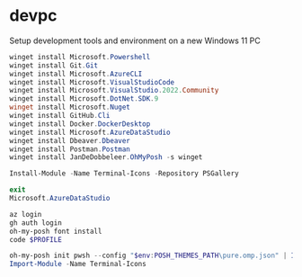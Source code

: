 # devpc
Setup development tools and environment on a new Windows 11 PC 

``` powershell
winget install Microsoft.Powershell
winget install Git.Git
winget install Microsoft.AzureCLI
winget install Microsoft.VisualStudioCode
winget install Microsoft.VisualStudio.2022.Community
winget install Microsoft.DotNet.SDK.9
winget install Microsoft.Nuget
winget install GitHub.Cli
winget install Docker.DockerDesktop
winget install Microsoft.AzureDataStudio
winget install Dbeaver.Dbeaver
winget install Postman.Postman
winget install JanDeDobbeleer.OhMyPosh -s winget

Install-Module -Name Terminal-Icons -Repository PSGallery

exit
Microsoft.AzureDataStudio
```

``` powershell
az login
gh auth login
oh-my-posh font install
code $PROFILE
```

``` powershell
oh-my-posh init pwsh --config "$env:POSH_THEMES_PATH\pure.omp.json" | Invoke-Expression
Import-Module -Name Terminal-Icons
```
